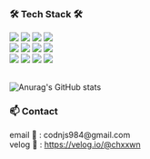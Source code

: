 <div align="left">
  <!-- <h2> 🐣 주니어 프론트엔드 개발자, 임채원입니다. 🐣 </h2>-->
  <!--
    <p>
      🌏 대한민국 서울특별시에 거주하고 있습니다.<br>
      &nbsp;&nbsp;&nbsp;&nbsp;&nbsp;&nbsp;I'm Studying in Seoul,South Korea Now.<br><br>
      👀 프론트엔드 개발 분야에 가장 흥미를 느끼고 집중적으로 공부하고 있습니다.<br>
      &nbsp;&nbsp;&nbsp;&nbsp;&nbsp;&nbsp;Most interested in front-end development.<br><br>
      🎓 시각영상디자인과와 IT공학과에서 복수전공을 하였습니다. <br>
      &nbsp;&nbsp;&nbsp;&nbsp;&nbsp;&nbsp;Majored in Visual/Media Design and Computer Science.
      <br/>
      <br/>
    </p>
  -->
  
  <h3> 🛠 Tech Stack 🛠 </h3>
  <img src="https://img.shields.io/badge/HTML-E34F26?style=flat-square&logo=HTML5&logoColor=white"/>
  <img src="https://img.shields.io/badge/CSS-1572B6?style=flat-square&logo=CSS3&logoColor=white"/>
  <img src="https://img.shields.io/badge/Sass-CC6699?style=flat-square&logo=SASS&logoColor=white"/>
  <img src="https://img.shields.io/badge/JavaScript-F7DF1E?style=flat-square&logo=JAVASCRIPT&logoColor=white"/>
  <br/>
  <img src="https://img.shields.io/badge/React-61DAFB?style=flat-square&logo=React&logoColor=white"/>
  <img src="https://img.shields.io/badge/Next.js-000000?style=flat-square&logo=Next.js&logoColor=white"/>
  <img src="https://img.shields.io/badge/typescript-000000?style=flat-square&logo=typescript&logoColor=white"/>
  <img src="https://img.shields.io/badge/Three.js-000000?style=flat-square&logo=THREE.JS&logoColor=white"/>
  <br/>
  <img src="https://img.shields.io/badge/Webpack-8DD6F9?style=flat-square&logo=Webpack&logoColor=white"/>
  <img src="https://img.shields.io/badge/Node.js-339933?style=flat-square&logo=Node.js&logoColor=white"/>
  <img src="https://img.shields.io/badge/Python-3776AB?style=flat-square&logo=Python&logoColor=white"/>
  <img src="https://img.shields.io/badge/Django-092E20?style=flat-square&logo=Django&logoColor=white"/>
  <br/>
  <br/>

  
  ![Anurag's GitHub stats](https://github-readme-stats.vercel.app/api?username=lisa425)
  <!-- most used language -->
  <!-- ![Top Langs](https://github-readme-stats.vercel.app/api/top-langs/?username=lisa425) -->
  
  <h3> 📫 Contact </h3>
  <p>
    email 📧 : codnjs984@gmail.com<br/>
    velog 📝 : <a href="https://velog.io/@chxxwn">https://velog.io/@chxxwn</a>
  </p>
</div>

<!--
- 🔭 I’m currently working on ...
- 🌱 I’m currently learning ...
- 👯 I’m looking to collaborate on ...
- 🤔 I’m looking for help with ...
- 💬 Ask me about ...
- 📫 How to reach me: ...
- 😄 Pronouns: ...
- ⚡ Fun fact: ...
-->
